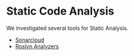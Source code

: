 # Static Code Analysis

We investigated several tools for Static Analysis.

- [Sonarcloud](./SonarCloud.md)
- [Roslyn Analyzers](./RoslynAnalyzers.md)
